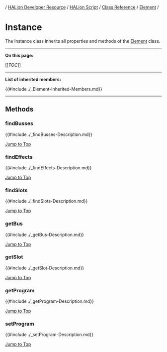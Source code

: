 / [HALion Developer Resource](../../HALion-Developer-Resource.md) / [HALion Script](./HALion-Script.md) / [Class Reference](./Class-Reference.md) / [Element](./Element.md) /

# Instance

The Instance class inherits all properties and methods of the [Element](./Element.md) class.

---

**On this page:**

[[_TOC_]]

---

**List of inherited members:**

{{#include ./_Element-Inherited-Members.md}}

---

## Methods

### findBusses

{{#include ./_findBusses-Description.md}}

[Jump to Top ](#instance)

### findEffects

{{#include ./_findEffects-Description.md}}

[Jump to Top ](#instance)

### findSlots

{{#include ./_findSlots-Description.md}}

[Jump to Top ](#instance)

### getBus

{{#include ./_getBus-Description.md}}

[Jump to Top ](#instance)

### getSlot

{{#include ./_getSlot-Description.md}}

[Jump to Top ](#instance)

### getProgram

{{#include ./_getProgram-Description.md}}

[Jump to Top ](#instance)

### setProgram

{{#include ./_setProgram-Description.md}}

[Jump to Top ](#instance)


